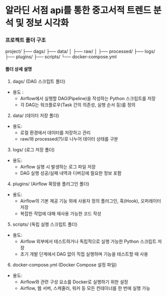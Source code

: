 # 알라딘 서점 api를 통한 중고서적 트렌드 분석 및 정보 시각화

### 프로젝트 폴더 구조
project/
├── dags/
├── data/
│   ├── raw/
│   ├── processed/
├── logs/
├── plugins/
├── scripts/
└── docker-compose.yml

#### 폴더 상세 설명
1. dags/ (DAG 스크립트 폴더)
- 용도 :
    - Airflow에서 실행할 DAG(Pipeline)을 작성하는 Python 스크립트를 저장
    - 각 DAG는 워크플로우(Task 간의 의존성, 실행 순서 등)를 정의

2. data/ (데이터 저장 폴더)
- 용도:
    - 로컬 환경에서 데이터를 저장하고 관리
    - raw/와 processed(?)/로 나누어 데이터 상태를 구분

3. logs/ (로그 저장 폴더)
- 용도:
    - Airflow 실행 시 발생하는 로그 파일 저장
    - DAG 실행 성공/실패 내역과 디버깅에 필요한 정보 포함

4. plugins/ (Airflow 확장용 플러그인 폴더)
- 용도:
    - Airflow의 기본 제공 기능 외에 사용자 정의 플러그인, 훅(Hook), 오퍼레이터 저장
    - 복잡한 작업에 대해 재사용 가능한 코드 작성

5. scripts/ (독립 실행 스크립트 폴더)
- 용도:
    - Airflow 외부에서 테스트하거나 독립적으로 실행 가능한 Python 스크립트 저장
    - 초기 개발 단계에서 DAG 없이 직접 실행하며 기능을 테스트할 때 사용

6. docker-compose.yml (Docker Compose 설정 파일)
- 용도:
    - Airflow와 관련 구성 요소를 Docker로 실행하기 위한 설정
    - Airflow, 웹 서버, 스케줄러, 워커 등 모든 컨테이너를 한 번에 실행 가능